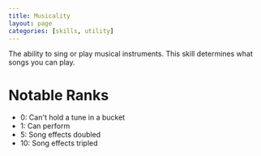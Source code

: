 ```yaml
---
title: Musicality
layout: page
categories: [skills, utility]
---
```

The ability to sing or play musical instruments. This skill determines what songs you can play.

# Notable Ranks
- 0: Can't hold a tune in a bucket
- 1: Can perform
- 5: Song effects doubled
- 10: Song effects tripled
